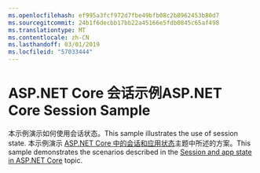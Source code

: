 ```yaml
---
ms.openlocfilehash: ef995a3fcf972d7fbe49bfb08c2b8962453b80d7
ms.sourcegitcommit: 24b1f6decbb17bb22a45166e5fdb0845c65af498
ms.translationtype: MT
ms.contentlocale: zh-CN
ms.lasthandoff: 03/01/2019
ms.locfileid: "57033444"
---
```

# <a name="aspnet-core-session-sample"></a><span data-ttu-id="ced8b-101">ASP.NET Core 会话示例</span><span class="sxs-lookup"><span data-stu-id="ced8b-101">ASP.NET Core Session Sample</span></span>

<span data-ttu-id="ced8b-102">本示例演示如何使用会话状态。</span><span class="sxs-lookup"><span data-stu-id="ced8b-102">This sample illustrates the use of session state.</span></span> <span data-ttu-id="ced8b-103">本示例演示 [ASP.NET Core 中的会话和应用状态](https://docs.microsoft.com/aspnet/core/fundamentals/app-state)主题中所述的方案。</span><span class="sxs-lookup"><span data-stu-id="ced8b-103">This sample demonstrates the scenarios described in the [Session and app state in ASP.NET Core](https://docs.microsoft.com/aspnet/core/fundamentals/app-state) topic.</span></span>
